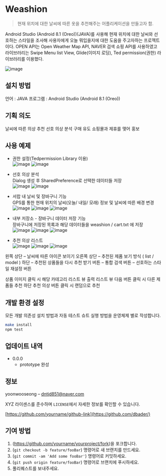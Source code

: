 # Weashion
> 현재 위치에 대한 날씨에 따른 옷을 추천해주는 어플리케이션을 만들고자 함.

Android Studio (Android 8.1 (Oreo))(JAVA)를 사용해 현재 위치에 대한 날씨와 선호하는 스타일을 조사해 사용자에게 오늘 뭐입을지에 대한 도움을 주고자하는 프로젝트이다.
OPEN API는 Open Weather Map API, NAVER 검색 쇼핑 API를 사용하였고 라이브러리는 Swipe Menu list View, Glide(이미지 로딩), Ted permission(권한) 라이브러리를 이용했다.

![image](https://user-images.githubusercontent.com/57824259/87865507-50c98580-c9b1-11ea-8a8a-a342742edc6c.png)

## 설치 방법

언어 : JAVA
프로그램 : Android Studio (Android 8.1 (Oreo)) 

## 기획 의도

날씨에 따른 의상 추천
선호 의상 분석
구매 유도
쇼핑몰과 제휴를 맺어 홍보

## 사용 예제
 - 권한 설정(Tedpermission Library 이용)  
![image](https://user-images.githubusercontent.com/57824259/88687466-42a70200-d133-11ea-937d-578e8677fc66.png)
![image](https://user-images.githubusercontent.com/57824259/88687552-610cfd80-d133-11ea-9c55-75694894aa22.png)  

 - 선호 의상 분석  
 Dialog 생성 후 SharedPreference로 선택한 데이터들 저장  
![image](https://user-images.githubusercontent.com/57824259/88690156-4ee08e80-d136-11ea-885a-a1d8321be4aa.png)
![image](https://user-images.githubusercontent.com/57824259/88690165-5142e880-d136-11ea-8c25-99b1e280f8e2.png)  

 - 서랍 내 날씨 및 장바구니 기능  
 GPS를 통한 현재 위치의 날씨(오늘/ 내일/ 모래) 정보 및 날씨에 따른 배경 변경   
![image](https://user-images.githubusercontent.com/57824259/88691782-42f5cc00-d138-11ea-892e-f26c55713b82.png)
![image](https://user-images.githubusercontent.com/57824259/88691786-4426f900-d138-11ea-806a-d20cfe88c902.png)
![image](https://user-images.githubusercontent.com/57824259/88691793-45f0bc80-d138-11ea-81b3-06191e5acde4.png)

 - 내부 저장소 - 장바구니 데이터 저장 기능  
 장바구니에 저장된 목록과 해당 데이터들을 weashion / cart.txt 에 저장   
![image](https://user-images.githubusercontent.com/57824259/88692241-d0d1b700-d138-11ea-8e2f-23a3b3b9a3c6.png)
![image](https://user-images.githubusercontent.com/57824259/88692247-d202e400-d138-11ea-8dd2-a2a92f626de4.png)
![image](https://user-images.githubusercontent.com/57824259/88692257-d3341100-d138-11ea-9df3-3a4a7668a8b4.png)

 - 추천 의상 리스트  
![image](https://user-images.githubusercontent.com/57824259/88692355-f1017600-d138-11ea-85d5-21f3965d38ac.png)
![image](https://user-images.githubusercontent.com/57824259/88692323-e9da6800-d138-11ea-9a6c-4eb1f04668aa.png)
![image](https://user-images.githubusercontent.com/57824259/88692337-ed6def00-d138-11ea-8d41-f26f2910a3fa.png)

왼쪽 상단 – 날씨에 따른 아이콘 보이기
오른쪽 상단 – 추천된 제품 보기 방식 ( list / model )
하단 – 추천된 상품들을 다시 추천 받기 버튼
     – 통합 검색 버튼
     – 선호하는 스타일 재설정 버튼
        
상품 이미지 클릭 시 해당 카테고리 리스트 뷰 출력 
리스트 뷰 다음 버튼 클릭 시 다른 제품들 추천
하단 추천 의상 버튼 클릭 시 랜덤으로 추천


## 개발 환경 설정

모든 개발 의존성 설치 방법과 자동 테스트 슈트 실행 방법을 운영체제 별로 작성합니다.

```sh
make install
npm test
```

## 업데이트 내역

* 0.0.0
    * prototype 완성

## 정보

 yoonwooseong – dntjd851@naver.com

XYZ 라이센스를 준수하며 ``LICENSE``에서 자세한 정보를 확인할 수 있습니다.

[https://github.com/yourname/github-link](https://github.com/dbader/)

## 기여 방법

1. (<https://github.com/yourname/yourproject/fork>)을 포크합니다.
2. (`git checkout -b feature/fooBar`) 명령어로 새 브랜치를 만드세요.
3. (`git commit -am 'Add some fooBar'`) 명령어로 커밋하세요.
4. (`git push origin feature/fooBar`) 명령어로 브랜치에 푸시하세요. 
5. 풀리퀘스트를 보내주세요.

<!-- Markdown link & img dfn's -->
[npm-image]: https://img.shields.io/npm/v/datadog-metrics.svg?style=flat-square
[npm-url]: https://npmjs.org/package/datadog-metrics
[npm-downloads]: https://img.shields.io/npm/dm/datadog-metrics.svg?style=flat-square
[travis-image]: https://img.shields.io/travis/dbader/node-datadog-metrics/master.svg?style=flat-square
[travis-url]: https://travis-ci.org/dbader/node-datadog-metrics
[wiki]: https://github.com/yourname/yourproject/wiki
